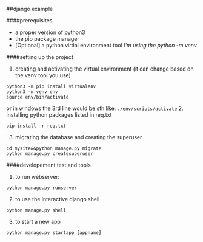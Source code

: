 ##django example

####prerequisites
* a proper version of python3
* the pip package manager
* [Optional] a python virtial environment tool *I'm using the python -m venv*

####setting up the project
1. creating and activating the virtual environment (it can change based on the venv tool you use)
```
python3 -m pip install virtualenv
python3 -m venv env
source env/bin/activate
```
or in windows the 3rd line would be sth like: `./env/scripts/activate`
2. installing python packages listed in req.txt
```
pip install -r req.txt
```
3. migrating the database and creating the superuser
```
cd mysite&&python manage.py migrate
python manage.py createsuperuser
```

####developement test and tools
1. to run webserver:
```
python manage.py runserver
```

2. to use the interactive django shell
```
python manage.py shell
```

3. to start a new app
```
python manage.py startapp [appname]
```
